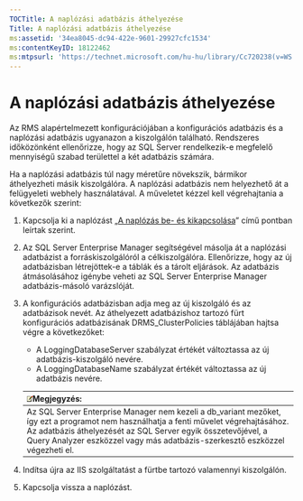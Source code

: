 ```yaml
---
TOCTitle: A naplózási adatbázis áthelyezése
Title: A naplózási adatbázis áthelyezése
ms:assetid: '34ea8045-dc94-422e-9601-29927cfc1534'
ms:contentKeyID: 18122462
ms:mtpsurl: 'https://technet.microsoft.com/hu-hu/library/Cc720238(v=WS.10)'
---
```


A naplózási adatbázis áthelyezése
=================================

Az RMS alapértelmezett konfigurációjában a konfigurációs adatbázis és a naplózási adatbázis ugyanazon a kiszolgálón található. Rendszeres időközönként ellenőrizze, hogy az SQL Server rendelkezik-e megfelelő mennyiségű szabad területtel a két adatbázis számára.

Ha a naplózási adatbázis túl nagy méretűre növekszik, bármikor áthelyezheti másik kiszolgálóra. A naplózási adatbázis nem helyezhető át a felügyeleti webhely használatával. A műveletet kézzel kell végrehajtania a következők szerint:

1.  Kapcsolja ki a naplózást „[A naplózás be- és kikapcsolása](https://technet.microsoft.com/8e672f95-566f-4070-9a2a-2f70f087148f)” című pontban leírtak szerint.
2.  Az SQL Server Enterprise Manager segítségével másolja át a naplózási adatbázist a forráskiszolgálóról a célkiszolgálóra. Ellenőrizze, hogy az új adatbázisban létrejöttek-e a táblák és a tárolt eljárások. Az adatbázis átmásolásához igénybe veheti az SQL Server Enterprise Manager adatbázis-másoló varázslóját.
3.  A konfigurációs adatbázisban adja meg az új kiszolgáló és az adatbázisok nevét. Az áthelyezett adatbázishoz tartozó fürt konfigurációs adatbázisának DRMS\_ClusterPolicies táblájában hajtsa végre a következőket:
    -   A LoggingDatabaseServer szabályzat értékét változtassa az új adatbázis-kiszolgáló nevére.
    -   A LoggingDatabaseName szabályzat értékét változtassa az új adatbázis nevére.

    | ![](images/Cc720238.note(WS.10).gif)Megjegyzés:                                                                                                                                                                                                            |
    |-----------------------------------------------------------------------------------------------------------------------------------------------------------------------------------------------------------------------------------------------------------------------------------------|
    | Az SQL Server Enterprise Manager nem kezeli a db\_variant mezőket, így ezt a programot nem használhatja a fenti művelet végrehajtásához. Az adatbázis áthelyezését az SQL Server egyik összetevőjével, a Query Analyzer eszközzel vagy más adatbázis-szerkesztő eszközzel végezheti el. |

4.  Indítsa újra az IIS szolgáltatást a fürtbe tartozó valamennyi kiszolgálón.
5.  Kapcsolja vissza a naplózást.
